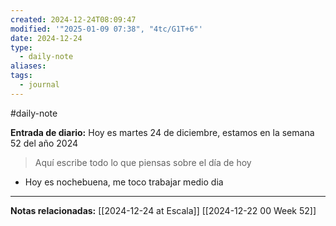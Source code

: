 ```yaml
---
created: 2024-12-24T08:09:47
modified: '"2025-01-09 07:38", "4tc/G1T+6"'
date: 2024-12-24
type:
  - daily-note
aliases: 
tags:
  - journal
---
```

#daily-note 

**Entrada de diario:** 
Hoy es martes 24 de diciembre, estamos en la semana 52 del año 2024

> Aquí escribe todo lo que piensas sobre el día de hoy

- Hoy es nochebuena, me toco trabajar medio dia 

----
**Notas relacionadas:**
 [[2024-12-24 at Escala]]
 [[2024-12-22 00 Week 52]]